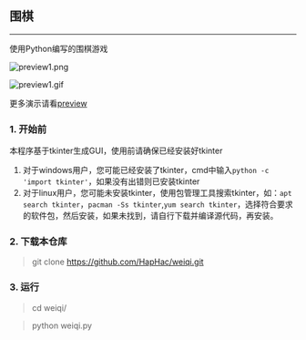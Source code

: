 ## 围棋

---

使用Python编写的围棋游戏

![preview1.png](https://github.com/HapHac/weiqi/blob/master/Pictures/preview1.png)

![preview1.gif](https://github.com/HapHac/weiqi/blob/master/Pictures/preview1.gif)

更多演示请看[preview](https://github.com/HapHac/weiqi/blob/master/preview.md)

### 1. 开始前

本程序基于tkinter生成GUI，使用前请确保已经安装好tkinter

1. 对于windows用户，您可能已经安装了tkinter，cmd中输入`python -c 'import tkinter'`，如果没有出错则已安装tkinter
2. 对于linux用户，您可能未安装tkinter，使用包管理工具搜索tkinter，如：`apt search tkinter`，`pacman -Ss tkinter`,`yum search tkinter`，选择符合要求的软件包，然后安装，如果未找到，请自行下载并编译源代码，再安装。

### 2. 下载本仓库

> git clone https://github.com/HapHac/weiqi.git

### 3. 运行

> cd weiqi/

> python weiqi.py
